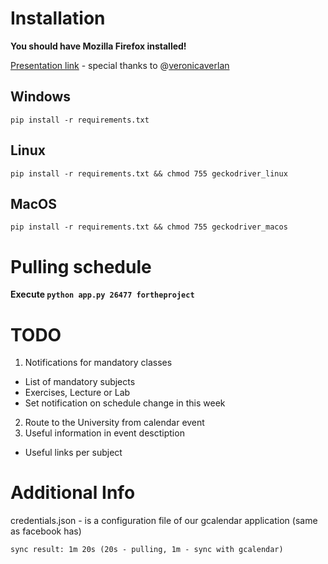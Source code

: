 # Installation

**You should have Mozilla Firefox installed!**

[Presentation link](https://docs.google.com/presentation/d/1KmflMv4MoMv347rogEWM6tKwSy8gkSOlEDnevw8okhc/edit#slide=id.g60ff400cd6_0_209) - special thanks to @[veronicaverlan](https://github.com/veronicaverlan)

## Windows
`pip install -r requirements.txt`

## Linux
`pip install -r requirements.txt && chmod 755 geckodriver_linux`

## MacOS
`pip install -r requirements.txt && chmod 755 geckodriver_macos`

# Pulling schedule
**Execute `python app.py 26477 fortheproject`**


# TODO
1) Notifications for mandatory classes
 - List of mandatory subjects
 - Exercises, Lecture or Lab
 - Set notification on schedule change in this week
2) Route to the University from calendar event
3) Useful information in event desctiption
 - Useful links per subject 


# Additional Info
credentials.json - is a configuration file of our gcalendar application 
(same as facebook has)

`sync result: 1m 20s (20s - pulling, 1m - sync with gcalendar)`
